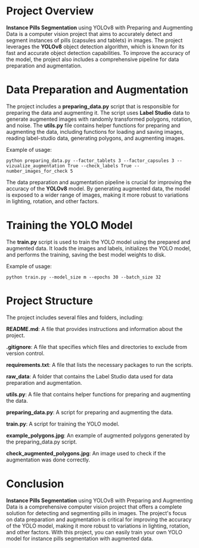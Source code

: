 # Project Overview
**Instance Pills Segmentation** using YOLOv8 with Preparing and Augmenting Data is a computer vision project that aims to accurately detect and segment instances of pills (capsules and tablets) in images. The project leverages the **YOLOv8** object detection algorithm, which is known for its fast and accurate object detection capabilities. To improve the accuracy of the model, the project also includes a comprehensive pipeline for data preparation and augmentation.


# Data Preparation and Augmentation
The project includes a **preparing_data.py** script that is responsible for preparing the data and augmenting it. The script uses **Label Studio** data to generate augmented images with randomly transformed polygons, rotation, and noise. The **utils.py** file contains helper functions for preparing and augmenting the data, including functions for loading and saving images, reading label-studio data, generating polygons, and augmenting images.

Example of usage:

```
python preparing_data.py --factor_tablets 3 --factor_capsules 3 --vizualize_augmentation True --check_labels True --number_images_for_check 5
```

The data preparation and augmentation pipeline is crucial for improving the accuracy of the **YOLOv8** model. By generating augmented data, the model is exposed to a wider range of images, making it more robust to variations in lighting, rotation, and other factors.


# Training the YOLO Model
The **train.py** script is used to train the YOLO model using the prepared and augmented data. It loads the images and labels, initializes the YOLO model, and performs the training, saving the best model weights to disk.

Example of usage:

```
python train.py --model_size m --epochs 30 --batch_size 32
```

# Project Structure
The project includes several files and folders, including:

**README.md**: A file that provides instructions and information about the project.

**.gitignore**: A file that specifies which files and directories to exclude from version control.

**requirements.txt**: A file that lists the necessary packages to run the scripts.

**raw_data**: A folder that contains the Label Studio data used for data preparation and augmentation.

**utils.py**: A file that contains helper functions for preparing and augmenting the data.

**preparing_data.py**: A script for preparing and augmenting the data.

**train.py**: A script for training the YOLO model.

**example_polygons.jpg**: An example of augmented polygons generated by the preparing_data.py script.

**check_augmented_polygons.jpg**: An image used to check if the augmentation was done correctly.


# Conclusion
**Instance Pills Segmentation** using YOLOv8 with Preparing and Augmenting Data is a comprehensive computer vision project that offers a complete solution for detecting and segmenting pills in images. The project's focus on data preparation and augmentation is critical for improving the accuracy of the YOLO model, making it more robust to variations in lighting, rotation, and other factors. With this project, you can easily train your own YOLO model for instance pills segmentation with augmented data.
